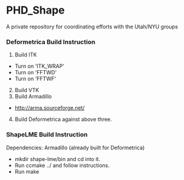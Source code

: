 # PHD_Shape
A private repository for coordinating efforts with the Utah/NYU groups

### Deformetrica Build Instruction
1. Build ITK
  * Turn on 'ITK_WRAP' 
  * Turn on 'FFTWD'
  * Turn on 'FFTWF'
2. Build VTK
3. Build Armadillo
  * http://arma.sourceforge.net/
4. Build Deformetrica against above three.

### ShapeLME Build Instruction 
Dependencies: Armadillo (already built for Deformetrica)

* mkdir shape-lme/bin and cd into it.
* Run ccmake ../ and follow instructions.
* Run make
